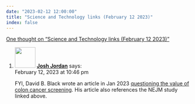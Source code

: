 ```yaml
---
date: "2023-02-12 12:00:00"
title: "Science and Technology links (February 12 2023)"
index: false
---
```


[One thought on &ldquo;Science and Technology links (February 12 2023)&rdquo;](/lemire/blog/2023/02-12-science-and-technology-links-february-12-2023)

<ol class="comment-list">
<li id="comment-649241" class="comment even thread-even depth-1">
<div class="comment-author vcard">
<img alt src="https://secure.gravatar.com/avatar/f02763dde4955238b3dcf065715721bf?s=56&#038;d=mm&#038;r=g" srcset="https://secure.gravatar.com/avatar/f02763dde4955238b3dcf065715721bf?s=112&#038;d=mm&#038;r=g 2x" class="avatar avatar-56 photo" height="56" width="56" decoding="async" /> <b class="fn"><a href="https://twitter.com/jordancurve" class="url" rel="ugc external nofollow">Josh Jordan</a></b> <span class="says">says:</span> </div>
<div class="comment-metadata"><time datetime="2023-02-12T22:46:20+00:00">February 12, 2023 at 10:46 pm</time></a> </div>
<div class="comment-content">
<p>FYI, David B. Black wrote an article in Jan 2023 <a href="https://www.blackliszt.com/2023/01/value-of-colon-cancer-screening.html" rel="nofollow ugc">questioning the value of colon cancer screening</a>. His article also references the NEJM study linked above.</p>
</div>
</li>
</ol>
